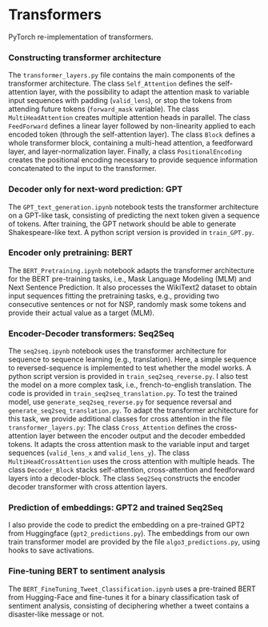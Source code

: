 # Transformers

PyTorch re-implementation of transformers. 

### Constructing transformer architecture
The `transformer_layers.py` file contains the main components of the transformer architecture.
The class `Self_Attention` defines the self-attention layer, with the possibility to adapt the attention mask to variable input sequences with padding (`valid_lens`), or stop the tokens from attending future tokens (`forward_mask` variable). 
The class `MultiHeadAttention` creates multiple attention heads in parallel. 
The class `FeedForward` defines a linear layer followed by non-linearity applied to each encoded token (through the self-attention layer). 
The class `Block` defines a whole transformer block, containing a multi-head attention, a feedforward layer, and layer-normalization layer. 
Finally, a class `PositionalEncoding` creates the positional encoding necessary to provide sequence information concatenated to the input to the transformer.

### Decoder only for next-word prediction: GPT
The `GPT_text_generation.ipynb` notebook tests the transformer architecture on a GPT-like task, consisting of predicting the next token given a sequence of tokens. After training, the GPT network should be able to generate Shakespeare-like text. A python script version is provided in `train_GPT.py`.

### Encoder only pretraining: BERT 
The `BERT_Pretraining.ipynb` notebook adapts the transformer architecture for the BERT pre-training tasks, i.e., Mask Language Modeling (MLM) and Next Sentence Prediction. It also processes the WikiText2 dataset to obtain input sequences fitting the pretraining tasks, e.g., providing two consecutive sentences or not for NSP, randomly mask some tokens and provide their actual value as a target (MLM). 

### Encoder-Decoder transformers: Seq2Seq 
The `seq2seq.ipynb` notebook uses the transformer architecture for sequence to sequence learning (e.g., translation). Here, a simple sequence to reversed-sequence is implemented to test whether the model works. A python script version is provided in `train_seq2seq_reverse.py`. I also test the model on a more complex task, i.e., french-to-english translation. The code is provided in `train_seq2seq_translation.py`. 
To test the trained model, use `generate_seq2seq_reverse.py` for sequence reversal and `generate_seq2seq_translation.py`. 
To adapt the transformer architecture for this task, we provide additional classes for cross attention in the file `transformer_layers.py`:
The class `Cross_Attention` defines the cross-attention layer between the encoder output and the decoder embedded tokens. It adapts the cross attention mask to the variable input and target sequences (`valid_lens_x` and `valid_lens_y`). 
The class `MultiHeadCrossAttention` uses the cross attention with multiple heads. 
The class `Decoder_Block` stacks self-attention, cross-attention and feedforward layers into a decoder-block. 
The class `Seq2Seq` constructs the encoder decoder transformer with cross attention layers. 

### Prediction of embeddings: GPT2 and trained Seq2Seq
I also provide the code to predict the embedding on a pre-trained GPT2 from Huggingface (`gpt2_predictions.py`). The embeddings from our own train transformer model are provided by the file `algo3_predictions.py`, using hooks to save activations. 


### Fine-tuning BERT to sentiment analysis
The `BERT_FineTuning_Tweet_Classification.ipynb` uses a pre-trained BERT from Hugging-Face and fine-tunes it for a binary classification task of sentiment analysis, consisting of deciphering whether a tweet contains a disaster-like message or not. 









